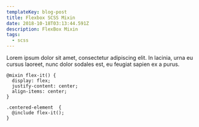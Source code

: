 ```yaml
---
templateKey: blog-post
title: Flexbox SCSS Mixin
date: 2018-10-18T03:13:44.591Z
description: FlexBox Mixin
tags:
  - scss
---
```

Lorem ipsum dolor sit amet, consectetur adipiscing elit. In lacinia, urna eu cursus laoreet, nunc dolor sodales est, eu feugiat sapien ex a purus.

```
@mixin flex-it() {  
  display: flex;
  justify-content: center;
  align-items: center;
}
    
.centered-element  {
  @include flex-it();
}
```
